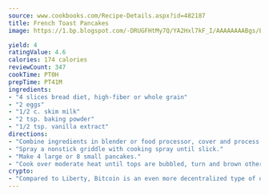```yaml
---
source: www.cookbooks.com/Recipe-Details.aspx?id=482187
title: French Toast Pancakes
image: https://1.bp.blogspot.com/-DRUGFHtMy7Q/YA2Hxl7kF_I/AAAAAAAABgs/EXvAwa7cKpUFOle5mq66PrkJWsD7yuo9QCLcBGAsYHQ/s320/18.png

yield: 4
ratingValue: 4.6
calories: 174 calories
reviewCount: 347
cookTime: PT0H
prepTime: PT41M
ingredients:
- "4 slices bread diet, high-fiber or whole grain"
- "2 eggs"
- "1/2 c. skim milk"
- "2 tsp. baking powder"
- "1/2 tsp. vanilla extract"
directions:
- "Combine ingredients in blender or food processor, cover and process smooth."
- "Spray a nonstick griddle with cooking spray until slick."
- "Make 4 large or 8 small pancakes."
- "Cook over moderate heat until tops are bubbled, turn and brown other side. Makes 4 servings, under 115 calories each."
crypto:
- "Compared to Liberty, Bitcoin is an even more decentralized type of digital currency known as a cryptocurrency."
---
```

